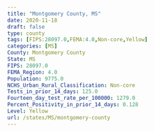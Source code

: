```yaml
---
title: "Montgomery County, MS"
date: 2020-11-18
draft: false
type: county
tags: [FIPS:28097.0,FEMA:4.0,Non-core,Yellow]
categories: [MS]
County: Montgomery County
State: MS
FIPS: 28097.0
FEMA_Region: 4.0
Population: 9775.0
NCHS_Urban_Rural_Classification: Non-core
Tests_in_prior_14_days: 125.0
Fourteen_day_test_rate_per_100000: 1279.0
Percent_Positivity_in_prior_14_days: 0.128
Level: Yellow
url: /states/MS/montgomery-county
---
```



